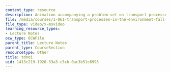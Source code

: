 ```yaml
---
content_type: resource
description: Animation accompanying a problem set on transport processes in the environment.
file: /media/courses/1-061-transport-processes-in-the-environment-fall-2008/1413c219192033a3c5cb0ac3b51c6993_tdnoi.avi
file_type: video/x-msvideo
learning_resource_types:
- Lecture Notes
ocw_type: OCWFile
parent_title: Lecture Notes
parent_type: CourseSection
resourcetype: Other
title: tdnoi
uid: 1413c219-1920-33a3-c5cb-0ac3b51c6993
---
```

